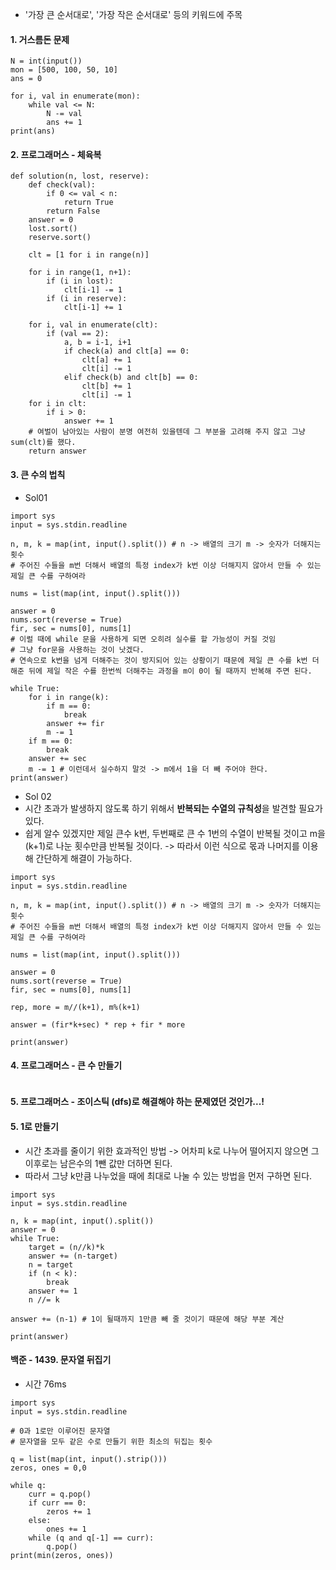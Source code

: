 - '가장 큰 순서대로', '가장 작은 순서대로' 등의 키워드에 주목
#### 1. 거스름돈 문제
```py3
N = int(input())
mon = [500, 100, 50, 10]
ans = 0

for i, val in enumerate(mon):
    while val <= N:
        N -= val
        ans += 1
print(ans)
```
#### 2. 프로그래머스 - 체육복
```py3
def solution(n, lost, reserve):
    def check(val):
        if 0 <= val < n:
            return True
        return False
    answer = 0
    lost.sort()
    reserve.sort()
    
    clt = [1 for i in range(n)]
    
    for i in range(1, n+1):
        if (i in lost):
            clt[i-1] -= 1
        if (i in reserve):
            clt[i-1] += 1
    
    for i, val in enumerate(clt):
        if (val == 2):
            a, b = i-1, i+1
            if check(a) and clt[a] == 0:
                clt[a] += 1
                clt[i] -= 1
            elif check(b) and clt[b] == 0:
                clt[b] += 1
                clt[i] -= 1
    for i in clt:
        if i > 0:
            answer += 1
    # 여벌이 남아있는 사람이 분명 여전히 있을텐데 그 부분을 고려해 주지 않고 그냥 sum(clt)를 했다.
    return answer
```
#### 3. 큰 수의 법칙
- Sol01
```py3
import sys
input = sys.stdin.readline

n, m, k = map(int, input().split()) # n -> 배열의 크기 m -> 숫자가 더해지는 횟수 
# 주어진 수들을 m번 더해서 배열의 특정 index가 k번 이상 더해지지 않아서 만들 수 있는 제일 큰 수를 구하여라

nums = list(map(int, input().split()))

answer = 0
nums.sort(reverse = True)
fir, sec = nums[0], nums[1]
# 이럴 때에 while 문을 사용하게 되면 오히려 실수를 할 가능성이 커질 것임
# 그냥 for문을 사용하는 것이 낫겠다.
# 연속으로 k번을 넘게 더해주는 것이 방지되어 있는 상황이기 때문에 제일 큰 수를 k번 더해준 뒤에 제일 작은 수를 한번씩 더해주는 과정을 m이 0이 될 때까지 반복해 주면 된다.

while True:
    for i in range(k):
        if m == 0:
            break
        answer += fir
        m -= 1
    if m == 0:
        break
    answer += sec
    m -= 1 # 이런데서 실수하지 말것 -> m에서 1을 더 빼 주어야 한다.
print(answer)
```
- Sol 02
- 시간 초과가 발생하지 않도록 하기 위해서 **반복되는 수열의 규칙성**을 발견할 필요가 있다.
- 쉽게 알수 있겠지만 제일 큰수 k번, 두번째로 큰 수 1번의 수열이 반복될 것이고 m을 (k+1)로 나눈 횟수만큼 반복될 것이다. -> 따라서 이런 식으로 몫과 나머지를 이용해 간단하게 해결이 가능하다.
```py3
import sys
input = sys.stdin.readline

n, m, k = map(int, input().split()) # n -> 배열의 크기 m -> 숫자가 더해지는 횟수 
# 주어진 수들을 m번 더해서 배열의 특정 index가 k번 이상 더해지지 않아서 만들 수 있는 제일 큰 수를 구하여라

nums = list(map(int, input().split()))

answer = 0
nums.sort(reverse = True)
fir, sec = nums[0], nums[1]

rep, more = m//(k+1), m%(k+1)

answer = (fir*k+sec) * rep + fir * more

print(answer)
```
#### 4. 프로그래머스 - 큰 수 만들기
```py3

```


#### 5. 프로그래머스 - 조이스틱 (dfs)로 해결해야 하는 문제였던 것인가...! 

#### 5. 1로 만들기
- 시간 초과를 줄이기 위한 효과적인 방법 -> 어차피 k로 나누어 떨어지지 않으면 그 이후로는 남은수의 1뺀 값만 더하면 된다.
- 따라서 그냥 k만큼 나누었을 때에 최대로 나눌 수 있는 방법을 먼저 구하면 된다.
```py3
import sys
input = sys.stdin.readline

n, k = map(int, input().split())
answer = 0
while True:
    target = (n//k)*k 
    answer += (n-target)
    n = target
    if (n < k):
        break
    answer += 1
    n //= k

answer += (n-1) # 1이 될때까지 1만큼 빼 줄 것이기 때문에 해당 부분 계산

print(answer)
```
#### 백준 - 1439. 문자열 뒤집기
- 시간 76ms
```py3
import sys
input = sys.stdin.readline

# 0과 1로만 이루어진 문자열
# 문자열을 모두 같은 수로 만들기 위한 최소의 뒤집는 횟수

q = list(map(int, input().strip()))
zeros, ones = 0,0

while q:
    curr = q.pop()
    if curr == 0:
        zeros += 1
    else:
        ones += 1
    while (q and q[-1] == curr):
        q.pop()
print(min(zeros, ones))
```
